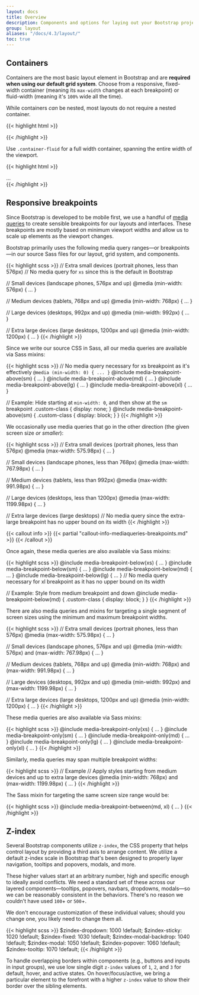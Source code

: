 ```yaml
---
layout: docs
title: Overview
description: Components and options for laying out your Bootstrap project, including wrapping containers, a powerful grid system, and responsive utility classes.
group: layout
aliases: "/docs/4.3/layout/"
toc: true
---
```


## Containers

Containers are the most basic layout element in Bootstrap and are **required when using our default grid system**. Choose from a responsive, fixed-width container (meaning its `max-width` changes at each breakpoint) or fluid-width (meaning it's `100%` wide all the time).

While containers *can* be nested, most layouts do not require a nested container.

<div class="bd-example">
  <div class="bd-example-container">
    <div class="bd-example-container-header"></div>
    <div class="bd-example-container-sidebar"></div>
    <div class="bd-example-container-body"></div>
  </div>
</div>

{{< highlight html >}}
<div class="container">
  <!-- Content here -->
</div>
{{< /highlight >}}

Use `.container-fluid` for a full width container, spanning the entire width of the viewport.

<div class="bd-example">
  <div class="bd-example-container bd-example-container-fluid">
    <div class="bd-example-container-header"></div>
    <div class="bd-example-container-sidebar"></div>
    <div class="bd-example-container-body"></div>
  </div>
</div>

{{< highlight html >}}
<div class="container-fluid">
  ...
</div>
{{< /highlight >}}


## Responsive breakpoints

Since Bootstrap is developed to be mobile first, we use a handful of [media queries](https://developer.mozilla.org/en-US/docs/Web/CSS/Media_Queries/Using_media_queries) to create sensible breakpoints for our layouts and interfaces. These breakpoints are mostly based on minimum viewport widths and allow us to scale up elements as the viewport changes.

Bootstrap primarily uses the following media query ranges—or breakpoints—in our source Sass files for our layout, grid system, and components.

{{< highlight scss >}}
// Extra small devices (portrait phones, less than 576px)
// No media query for `xs` since this is the default in Bootstrap

// Small devices (landscape phones, 576px and up)
@media (min-width: 576px) { ... }

// Medium devices (tablets, 768px and up)
@media (min-width: 768px) { ... }

// Large devices (desktops, 992px and up)
@media (min-width: 992px) { ... }

// Extra large devices (large desktops, 1200px and up)
@media (min-width: 1200px) { ... }
{{< /highlight >}}

Since we write our source CSS in Sass, all our media queries are available via Sass mixins:

{{< highlight scss >}}
// No media query necessary for xs breakpoint as it's effectively `@media (min-width: 0) { ... }`
@include media-breakpoint-above(sm) { ... }
@include media-breakpoint-above(md) { ... }
@include media-breakpoint-above(lg) { ... }
@include media-breakpoint-above(xl) { ... }

// Example: Hide starting at `min-width: 0`, and then show at the `sm` breakpoint
.custom-class {
  display: none;
}
@include media-breakpoint-above(sm) {
  .custom-class {
    display: block;
  }
}
{{< /highlight >}}

We occasionally use media queries that go in the other direction (the given screen size *or smaller*):

{{< highlight scss >}}
// Extra small devices (portrait phones, less than 576px)
@media (max-width: 575.98px) { ... }

// Small devices (landscape phones, less than 768px)
@media (max-width: 767.98px) { ... }

// Medium devices (tablets, less than 992px)
@media (max-width: 991.98px) { ... }

// Large devices (desktops, less than 1200px)
@media (max-width: 1199.98px) { ... }

// Extra large devices (large desktops)
// No media query since the extra-large breakpoint has no upper bound on its width
{{< /highlight >}}

{{< callout info >}}
{{< partial "callout-info-mediaqueries-breakpoints.md" >}}
{{< /callout >}}

Once again, these media queries are also available via Sass mixins:

{{< highlight scss >}}
@include media-breakpoint-below(xs) { ... }
@include media-breakpoint-below(sm) { ... }
@include media-breakpoint-below(md) { ... }
@include media-breakpoint-below(lg) { ... }
// No media query necessary for xl breakpoint as it has no upper bound on its width

// Example: Style from medium breakpoint and down
@include media-breakpoint-below(md) {
  .custom-class {
    display: block;
  }
}
{{< /highlight >}}

There are also media queries and mixins for targeting a single segment of screen sizes using the minimum and maximum breakpoint widths.

{{< highlight scss >}}
// Extra small devices (portrait phones, less than 576px)
@media (max-width: 575.98px) { ... }

// Small devices (landscape phones, 576px and up)
@media (min-width: 576px) and (max-width: 767.98px) { ... }

// Medium devices (tablets, 768px and up)
@media (min-width: 768px) and (max-width: 991.98px) { ... }

// Large devices (desktops, 992px and up)
@media (min-width: 992px) and (max-width: 1199.98px) { ... }

// Extra large devices (large desktops, 1200px and up)
@media (min-width: 1200px) { ... }
{{< /highlight >}}

These media queries are also available via Sass mixins:

{{< highlight scss >}}
@include media-breakpoint-only(xs) { ... }
@include media-breakpoint-only(sm) { ... }
@include media-breakpoint-only(md) { ... }
@include media-breakpoint-only(lg) { ... }
@include media-breakpoint-only(xl) { ... }
{{< /highlight >}}

Similarly, media queries may span multiple breakpoint widths:

{{< highlight scss >}}
// Example
// Apply styles starting from medium devices and up to extra large devices
@media (min-width: 768px) and (max-width: 1199.98px) { ... }
{{< /highlight >}}

The Sass mixin for targeting the same screen size range would be:

{{< highlight scss >}}
@include media-breakpoint-between(md, xl) { ... }
{{< /highlight >}}

## Z-index

Several Bootstrap components utilize `z-index`, the CSS property that helps control layout by providing a third axis to arrange content. We utilize a default z-index scale in Bootstrap that's been designed to properly layer navigation, tooltips and popovers, modals, and more.

These higher values start at an arbitrary number, high and specific enough to ideally avoid conflicts. We need a standard set of these across our layered components—tooltips, popovers, navbars, dropdowns, modals—so we can be reasonably consistent in the behaviors. There's no reason we couldn't have used `100`+ or `500`+.

We don't encourage customization of these individual values; should you change one, you likely need to change them all.

{{< highlight scss >}}
$zindex-dropdown:          1000 !default;
$zindex-sticky:            1020 !default;
$zindex-fixed:             1030 !default;
$zindex-modal-backdrop:    1040 !default;
$zindex-modal:             1050 !default;
$zindex-popover:           1060 !default;
$zindex-tooltip:           1070 !default;
{{< /highlight >}}

To handle overlapping borders within components (e.g., buttons and inputs in input groups), we use low single digit `z-index` values of `1`, `2`, and `3` for default, hover, and active states. On hover/focus/active, we bring a particular element to the forefront with a higher `z-index` value to show their border over the sibling elements.
